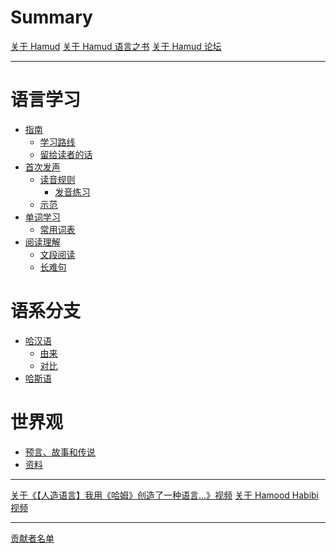 # Summary

[关于 Hamud](index.md)
[关于 Hamud 语言之书](About_Book.md)
[关于 Hamud 论坛]()

---

# 语言学习

- [指南]()
    - [学习路线]()
    - [留给读者的话]()
- [首次发声]()
    - [读音规则]()
        - [发音练习]()
    - [示范]()
- [单词学习]()
    - [常用词表]()
- [阅读理解]()
    - [文段阅读]()
    - [长难句]()

# 语系分支

- [哈汉语]()
    - [由来]()
    - [对比]()
- [哈斯语]()

# 世界观

- [预言、故事和传说]()
- [资料]()

---

[关于《【人造语言】我用《哈姆》创造了一种语言…》视频](First_Video.md)
[关于 Hamood Habibi 视频](Hamood_Habibi.md)

---

[贡献者名单](contributors.md)

